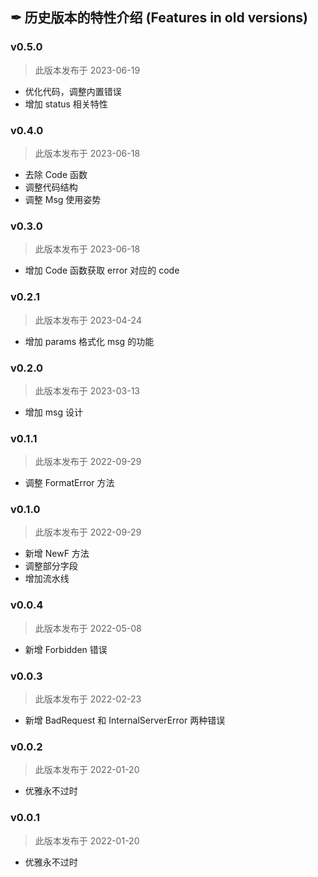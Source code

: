 ## ✒ 历史版本的特性介绍 (Features in old versions)

### v0.5.0

> 此版本发布于 2023-06-19

* 优化代码，调整内置错误
* 增加 status 相关特性

### v0.4.0

> 此版本发布于 2023-06-18

* 去除 Code 函数
* 调整代码结构
* 调整 Msg 使用姿势

### v0.3.0

> 此版本发布于 2023-06-18

* 增加 Code 函数获取 error 对应的 code

### v0.2.1

> 此版本发布于 2023-04-24

* 增加 params 格式化 msg 的功能

### v0.2.0

> 此版本发布于 2023-03-13

* 增加 msg 设计

### v0.1.1

> 此版本发布于 2022-09-29

* 调整 FormatError 方法

### v0.1.0

> 此版本发布于 2022-09-29

* 新增 NewF 方法
* 调整部分字段
* 增加流水线

### v0.0.4

> 此版本发布于 2022-05-08

* 新增 Forbidden 错误

### v0.0.3

> 此版本发布于 2022-02-23

* 新增 BadRequest 和 InternalServerError 两种错误

### v0.0.2

> 此版本发布于 2022-01-20

* 优雅永不过时

### v0.0.1

> 此版本发布于 2022-01-20

* 优雅永不过时